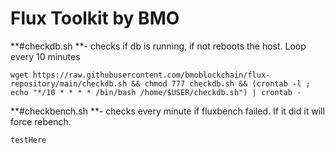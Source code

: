 # Flux Toolkit by BMO

**#checkdb.sh **- checks if db is running, if not reboots the host. Loop every 10 minutes

`wget https://raw.githubusercontent.com/bmoblockchain/flux-repository/main/checkdb.sh && chmod 777 checkdb.sh && (crontab -l ; echo "*/10 * * * * /bin/bash /home/$USER/checkdb.sh") | crontab -`

**#checkbench.sh **- checks every minute if fluxbench failed. If it did it will force rebench.

`testHere`
